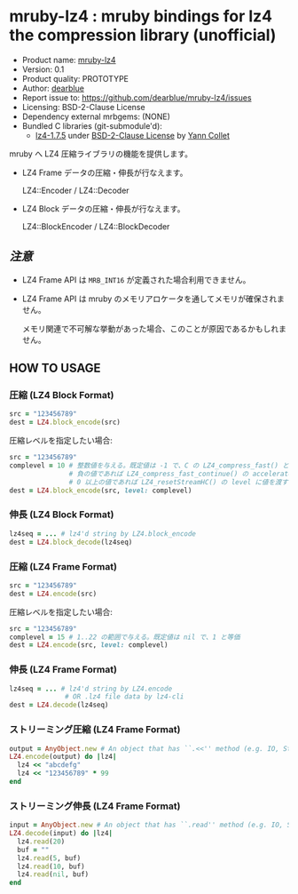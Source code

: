 # mruby-lz4 : mruby bindings for lz4 the compression library (unofficial)

  * Product name: [mruby-lz4](https://github.com/dearblue/mruby-lz4)
  * Version: 0.1
  * Product quality: PROTOTYPE
  * Author: [dearblue](https://github.com/dearblue)
  * Report issue to: <https://github.com/dearblue/mruby-lz4/issues>
  * Licensing: BSD-2-Clause License
  * Dependency external mrbgems: (NONE)
  * Bundled C libraries (git-submodule'd):
      * [lz4-1.7.5](https://github.com/lz4/lz4)
        under [BSD-2-Clause License](https://github.com/lz4/lz4/blob/v1.7.5/LICENSE)
        by [Yann Collet](https://github.com/Cyan4973)


mruby へ LZ4 圧縮ライブラリの機能を提供します。

  * LZ4 Frame データの圧縮・伸長が行なえます。

    LZ4::Encoder / LZ4::Decoder

  * LZ4 Block データの圧縮・伸長が行なえます。

    LZ4::BlockEncoder / LZ4::BlockDecoder

## ***注意***

  * LZ4 Frame API は ``MRB_INT16`` が定義された場合利用できません。

  * LZ4 Frame API は mruby のメモリアロケータを通してメモリが確保されません。

    メモリ関連で不可解な挙動があった場合、このことが原因であるかもしれません。


## HOW TO USAGE

### 圧縮 (LZ4 Block Format)

```ruby
src = "123456789"
dest = LZ4.block_encode(src)
```

圧縮レベルを指定したい場合:

```ruby
src = "123456789"
complevel = 10 # 整数値を与える。既定値は -1 で、C の LZ4_compress_fast() と等価
               # 負の値であれば LZ4_compress_fast_continue() の accelerator に絶対値を渡すことを意味する
               # 0 以上の値であれば LZ4_resetStreamHC() の level に値を渡すことを意味する
dest = LZ4.block_encode(src, level: complevel)
```

### 伸長 (LZ4 Block Format)

```ruby
lz4seq = ... # lz4'd string by LZ4.block_encode
dest = LZ4.block_decode(lz4seq)
```

### 圧縮 (LZ4 Frame Format)

```ruby
src = "123456789"
dest = LZ4.encode(src)
```

圧縮レベルを指定したい場合:

```ruby
src = "123456789"
complevel = 15 # 1..22 の範囲で与える。既定値は nil で、1 と等価
dest = LZ4.encode(src, level: complevel)
```

### 伸長 (LZ4 Frame Format)

```ruby
lz4seq = ... # lz4'd string by LZ4.encode
              # OR .lz4 file data by lz4-cli
dest = LZ4.decode(lz4seq)
```

### ストリーミング圧縮 (LZ4 Frame Format)

```ruby
output = AnyObject.new # An object that has ``.<<'' method (e.g. IO, StringIO, or etc.)
LZ4.encode(output) do |lz4|
  lz4 << "abcdefg"
  lz4 << "123456789" * 99
end
```

### ストリーミング伸長 (LZ4 Frame Format)

```ruby
input = AnyObject.new # An object that has ``.read'' method (e.g. IO, StringIO, or etc.)
LZ4.decode(input) do |lz4|
  lz4.read(20)
  buf = ""
  lz4.read(5, buf)
  lz4.read(10, buf)
  lz4.read(nil, buf)
end
```
